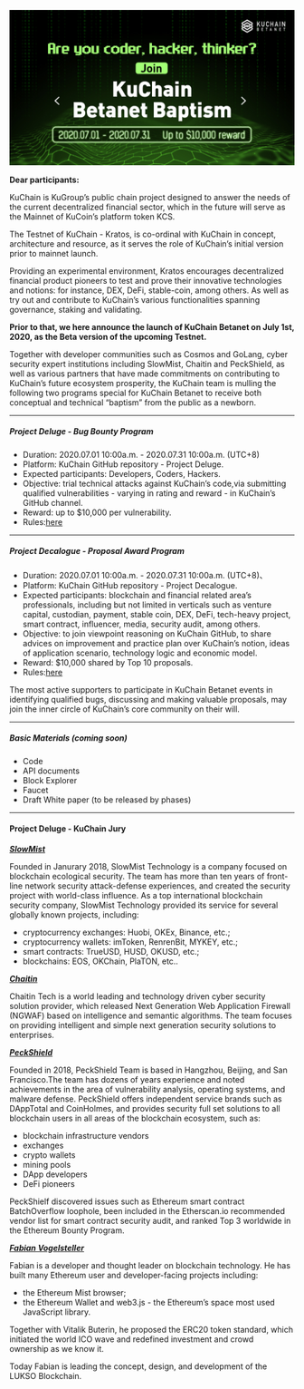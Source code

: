![kuChainBetanetCover](https://github.com/KuChainNetwork/Project-Deluge/blob/master/imgs/kuChainBetanetCover.jpg?raw=true)

**Dear participants:**



KuChain is KuGroup’s public chain project designed to answer the needs of the current decentralized financial sector, which in the future will serve as the Mainnet of KuCoin’s platform token KCS. 

The Testnet of KuChain - Kratos, is co-ordinal with KuChain in concept, architecture and resource, as it serves the role of KuChain’s initial version prior to mainnet launch.

Providing an experimental environment, Kratos encourages decentralized financial product pioneers to test and prove their innovative technologies and notions: for instance, DEX, DeFi, stable-coin, among others. As well as try out and contribute to KuChain’s various functionalities spanning governance, staking and validating.



**Prior to that, we here announce the launch of KuChain Betanet on July 1st, 2020, as the Beta version of the upcoming Testnet.**



Together with developer communities such as Cosmos and GoLang, cyber security expert institutions including SlowMist, Chaitin and PeckShield, as well as various partners that have made commitments on contributing to KuChain’s future ecosystem prosperity, the KuChain team is mulling the following two programs special for KuChain Betanet to receive both conceptual and technical “baptism” from the public as a newborn.



---

##### Project Deluge - Bug Bounty Program

- Duration: 2020.07.01 10:00a.m. - 2020.07.31 10:00a.m. (UTC+8)
- Platform: KuChain GitHub repository - Project Deluge.
- Expected participants: Developers, Coders, Hackers.
- Objective: trial technical attacks against KuChain’s code,via submitting qualified vulnerabilities - varying in rating and reward - in KuChain’s GitHub channel. 
- Reward: up to $10,000 per vulnerability.
- Rules:[here](https://github.com/KuChainNetwork/Project-Deluge)

 

---

##### Project Decalogue - Proposal Award Program

- Duration: 2020.07.01 10:00a.m. - 2020.07.31 10:00a.m. (UTC+8)、
- Platform: KuChain GitHub repository - Project Decalogue.
- Expected participants: blockchain and financial related area’s professionals, including but not limited in verticals such as venture capital, custodian, payment, stable coin, DEX, DeFi, tech-heavy project, smart contract, influencer, media, security audit, among others.
- Objective: to join viewpoint reasoning on KuChain GitHub, to share advices on improvement and practice plan over KuChain’s notion, ideas of application scenario, technology logic and economic model.
- Reward: $10,000 shared by Top 10 proposals.
- Rules:[here](https://github.com/KuChainNetwork/Project-Decalogue)

The most active supporters to participate in KuChain Betanet events in identifying qualified bugs, discussing and making valuable proposals, may join the inner circle of KuChain’s core community on their will.



---

##### Basic Materials (coming soon)

- Code
- API documents
- Block Explorer
- Faucet
- Draft White paper (to be released by phases)

 

---

#### Project Deluge - KuChain Jury

 

[***SlowMist***](https://www.slowmist.com/en/index.html)

Founded in Janurary 2018, SlowMist Technology is a company focused on blockchain ecological security. The team has more than ten years of front-line network security attack-defense experiences, and created the security project with world-class influence. As a top international blockchain security company, SlowMist Technology provided its service for several globally known projects, including:

- cryptocurrency exchanges: Huobi, OKEx, Binance, etc.;
- cryptocurrency wallets: imToken, RenrenBit, MYKEY, etc.;
- smart contracts: TrueUSD, HUSD, OKUSD, etc.;
- blockchains: EOS, OKChain, PlaTON, etc..

 

[***Chaitin***](https://www.chaitin.cn/en/)

Chaitin Tech is a world leading and technology driven cyber security solution provider, which released Next Generation Web Application Firewall (NGWAF) based on intelligence and semantic algorithms. The team focuses on providing intelligent and simple next generation security solutions to enterprises.

 

[***PeckShield***](https://peckshield.com/en#home)

Founded in 2018, PeckShield Team is based in Hangzhou, Beijing, and San Francisco.The team has dozens of years experience and noted achievements in the area of vulnerability analysis, operating systems, and malware defense. PeckShield offers independent service brands such as DAppTotal and CoinHolmes, and provides security full set solutions to all blockchain users in all areas of the blockchain ecosystem, such as:

- blockchain infrastructure vendors
- exchanges
- crypto wallets
- mining pools
- DApp developers
- DeFi pioneers

PeckShielf discovered issues such as Ethereum smart contract BatchOverflow loophole, been included in the Etherscan.io recommended vendor list for smart contract security audit, and ranked Top 3 worldwide in the Ethereum Bounty Program. 

 

[***Fabian Vogelsteller***](https://www.linkedin.com/in/fabian-vogelsteller-46365042/)

Fabian is a developer and thought leader on blockchain technology. He has built many Ethereum user and developer-facing projects including:

- the Ethereum Mist browser;
- the Ethereum Wallet and web3.js - the Ethereum’s space most used JavaScript library.

Together with Vitalik Buterin, he proposed the ERC20 token standard, which initiated the world ICO wave and redefined investment and crowd ownership as we know it. 

Today Fabian is leading the concept, design, and development of the LUKSO Blockchain. 
